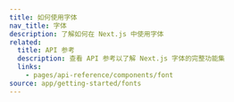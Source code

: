 ```yaml
---
title: 如何使用字体
nav_title: 字体
description: 了解如何在 Next.js 中使用字体
related:
  title: API 参考
  description: 查看 API 参考以了解 Next.js 字体的完整功能集
  links:
    - pages/api-reference/components/font
source: app/getting-started/fonts
---
```

